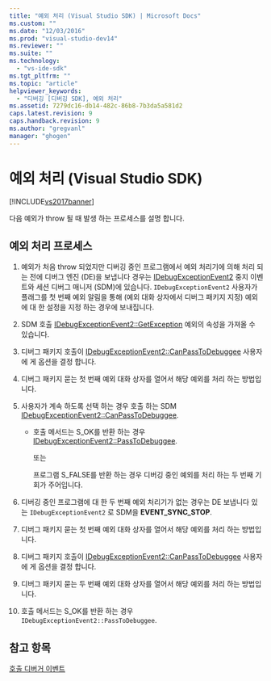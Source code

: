 ```yaml
---
title: "예외 처리 (Visual Studio SDK) | Microsoft Docs"
ms.custom: ""
ms.date: "12/03/2016"
ms.prod: "visual-studio-dev14"
ms.reviewer: ""
ms.suite: ""
ms.technology: 
  - "vs-ide-sdk"
ms.tgt_pltfrm: ""
ms.topic: "article"
helpviewer_keywords: 
  - "디버깅 [디버깅 SDK], 예외 처리"
ms.assetid: 7279dc16-db14-482c-86b8-7b3da5a581d2
caps.latest.revision: 9
caps.handback.revision: 9
ms.author: "gregvanl"
manager: "ghogen"
---
```

# 예외 처리 (Visual Studio SDK)
[!INCLUDE[vs2017banner](../../code-quality/includes/vs2017banner.md)]

다음 예외가 throw 될 때 발생 하는 프로세스를 설명 합니다.  
  
## 예외 처리 프로세스  
  
1.  예외가 처음 throw 되었지만 디버깅 중인 프로그램에서 예외 처리기에 의해 처리 되는 전에 디버그 엔진 \(DE\)을 보냅니다 경우는  [IDebugExceptionEvent2](../../extensibility/debugger/reference/idebugexceptionevent2.md) 중지 이벤트와 세션 디버그 매니저 \(SDM\)에 있습니다.  `IDebugExceptionEvent2` 사용자가 플래그를 첫 번째 예외 알림을 통해 \(예외 대화 상자에서 디버그 패키지 지정\) 예외에 대 한 설정을 지정 하는 경우에 보내집니다.  
  
2.  SDM 호출  [IDebugExceptionEvent2::GetException](../../extensibility/debugger/reference/idebugexceptionevent2-getexception.md) 예외의 속성을 가져올 수 있습니다.  
  
3.  디버그 패키지 호출이  [IDebugExceptionEvent2::CanPassToDebuggee](../../extensibility/debugger/reference/idebugexceptionevent2-canpasstodebuggee.md) 사용자에 게 옵션을 결정 합니다.  
  
4.  디버그 패키지 묻는 첫 번째 예외 대화 상자를 열어서 해당 예외를 처리 하는 방법입니다.  
  
5.  사용자가 계속 하도록 선택 하는 경우 호출 하는 SDM  [IDebugExceptionEvent2::CanPassToDebuggee](../../extensibility/debugger/reference/idebugexceptionevent2-canpasstodebuggee.md).  
  
    -   호출 메서드는 S\_OK를 반환 하는 경우  [IDebugExceptionEvent2::PassToDebuggee](../../extensibility/debugger/reference/idebugexceptionevent2-passtodebuggee.md).  
  
         또는  
  
         프로그램 S\_FALSE를 반환 하는 경우 디버깅 중인 예외를 처리 하는 두 번째 기회가 주어입니다.  
  
6.  디버깅 중인 프로그램에 대 한 두 번째 예외 처리기가 없는 경우는 DE 보냅니다 있는 `IDebugExceptionEvent2` 로 SDM을  **EVENT\_SYNC\_STOP**.  
  
7.  디버그 패키지 묻는 첫 번째 예외 대화 상자를 열어서 해당 예외를 처리 하는 방법입니다.  
  
8.  디버그 패키지 호출이  [IDebugExceptionEvent2::CanPassToDebuggee](../../extensibility/debugger/reference/idebugexceptionevent2-canpasstodebuggee.md) 사용자에 게 옵션을 결정 합니다.  
  
9. 디버그 패키지 묻는 두 번째 예외 대화 상자를 열어서 해당 예외를 처리 하는 방법입니다.  
  
10. 호출 메서드는 S\_OK를 반환 하는 경우 `IDebugExceptionEvent2::PassToDebuggee`.  
  
## 참고 항목  
 [호출 디버거 이벤트](../../extensibility/debugger/calling-debugger-events.md)